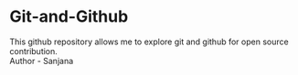# Git-and-Github
This github repository allows me to explore git and github for open source contribution.
<br>
Author - Sanjana
